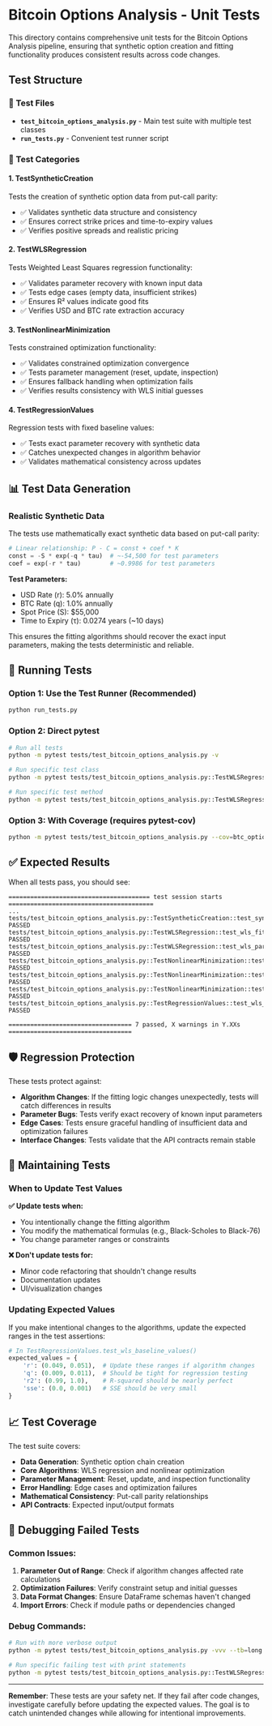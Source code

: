 # Bitcoin Options Analysis - Unit Tests

This directory contains comprehensive unit tests for the Bitcoin Options Analysis pipeline, ensuring that synthetic option creation and fitting functionality produces consistent results across code changes.

## Test Structure

### 📂 Test Files

- **`test_bitcoin_options_analysis.py`** - Main test suite with multiple test classes
- **`run_tests.py`** - Convenient test runner script

### 🧪 Test Categories

#### 1. **TestSyntheticCreation**
Tests the creation of synthetic option data from put-call parity:
- ✅ Validates synthetic data structure and consistency
- ✅ Ensures correct strike prices and time-to-expiry values
- ✅ Verifies positive spreads and realistic pricing

#### 2. **TestWLSRegression** 
Tests Weighted Least Squares regression functionality:
- ✅ Validates parameter recovery with known input data
- ✅ Tests edge cases (empty data, insufficient strikes)
- ✅ Ensures R² values indicate good fits
- ✅ Verifies USD and BTC rate extraction accuracy

#### 3. **TestNonlinearMinimization**
Tests constrained optimization functionality:
- ✅ Validates constrained optimization convergence  
- ✅ Tests parameter management (reset, update, inspection)
- ✅ Ensures fallback handling when optimization fails
- ✅ Verifies results consistency with WLS initial guesses

#### 4. **TestRegressionValues**
Regression tests with fixed baseline values:
- ✅ Tests exact parameter recovery with synthetic data
- ✅ Catches unexpected changes in algorithm behavior
- ✅ Validates mathematical consistency across updates

## 📊 Test Data Generation

### Realistic Synthetic Data
The tests use mathematically exact synthetic data based on put-call parity:

```python
# Linear relationship: P - C = const + coef * K
const = -S * exp(-q * tau)  # ~-54,500 for test parameters
coef = exp(-r * tau)        # ~0.9986 for test parameters
```

**Test Parameters:**
- USD Rate (r): 5.0% annually
- BTC Rate (q): 1.0% annually  
- Spot Price (S): $55,000
- Time to Expiry (τ): 0.0274 years (~10 days)

This ensures the fitting algorithms should recover the exact input parameters, making the tests deterministic and reliable.

## 🚀 Running Tests

### Option 1: Use the Test Runner (Recommended)
```bash
python run_tests.py
```

### Option 2: Direct pytest
```bash
# Run all tests
python -m pytest tests/test_bitcoin_options_analysis.py -v

# Run specific test class
python -m pytest tests/test_bitcoin_options_analysis.py::TestWLSRegression -v

# Run specific test method
python -m pytest tests/test_bitcoin_options_analysis.py::TestWLSRegression::test_wls_fitting_consistency -v
```

### Option 3: With Coverage (requires pytest-cov)
```bash
python -m pytest tests/test_bitcoin_options_analysis.py --cov=btc_options --cov-report=html
```

## ✅ Expected Results

When all tests pass, you should see:
```
======================================= test session starts ========================================
...
tests/test_bitcoin_options_analysis.py::TestSyntheticCreation::test_synthetic_creation_consistency PASSED
tests/test_bitcoin_options_analysis.py::TestWLSRegression::test_wls_fitting_consistency PASSED  
tests/test_bitcoin_options_analysis.py::TestWLSRegression::test_wls_parameter_validation PASSED
tests/test_bitcoin_options_analysis.py::TestNonlinearMinimization::test_nonlinear_fitting_consistency PASSED
tests/test_bitcoin_options_analysis.py::TestNonlinearMinimization::test_parameter_management PASSED
tests/test_bitcoin_options_analysis.py::TestNonlinearMinimization::test_results_management PASSED
tests/test_bitcoin_options_analysis.py::TestRegressionValues::test_wls_baseline_values PASSED

================================== 7 passed, X warnings in Y.XXs ==================================
```

## 🛡️ Regression Protection

These tests protect against:

- **Algorithm Changes**: If the fitting logic changes unexpectedly, tests will catch differences in results
- **Parameter Bugs**: Tests verify exact recovery of known input parameters
- **Edge Cases**: Tests ensure graceful handling of insufficient data and optimization failures
- **Interface Changes**: Tests validate that the API contracts remain stable

## 🔧 Maintaining Tests

### When to Update Test Values

**✅ Update tests when:**
- You intentionally change the fitting algorithm
- You modify the mathematical formulas (e.g., Black-Scholes to Black-76)
- You change parameter ranges or constraints

**❌ Don't update tests for:**
- Minor code refactoring that shouldn't change results
- Documentation updates
- UI/visualization changes

### Updating Expected Values

If you make intentional changes to the algorithms, update the expected ranges in the test assertions:

```python
# In TestRegressionValues.test_wls_baseline_values()
expected_values = {
    'r': (0.049, 0.051),  # Update these ranges if algorithm changes
    'q': (0.009, 0.011),  # Should be tight for regression testing
    'r2': (0.99, 1.0),    # R-squared should be nearly perfect
    'sse': (0.0, 0.001)   # SSE should be very small
}
```

## 📈 Test Coverage

The test suite covers:

- **Data Generation**: Synthetic option chain creation
- **Core Algorithms**: WLS regression and nonlinear optimization  
- **Parameter Management**: Reset, update, and inspection functionality
- **Error Handling**: Edge cases and optimization failures
- **Mathematical Consistency**: Put-call parity relationships
- **API Contracts**: Expected input/output formats

## 🐛 Debugging Failed Tests

### Common Issues:

1. **Parameter Out of Range**: Check if algorithm changes affected rate calculations
2. **Optimization Failures**: Verify constraint setup and initial guesses
3. **Data Format Changes**: Ensure DataFrame schemas haven't changed
4. **Import Errors**: Check if module paths or dependencies changed

### Debug Commands:
```bash
# Run with more verbose output
python -m pytest tests/test_bitcoin_options_analysis.py -vvv --tb=long

# Run specific failing test with print statements
python -m pytest tests/test_bitcoin_options_analysis.py::TestWLSRegression::test_wls_fitting_consistency -v -s
```

---

**Remember**: These tests are your safety net. If they fail after code changes, investigate carefully before updating the expected values. The goal is to catch unintended changes while allowing for intentional improvements.